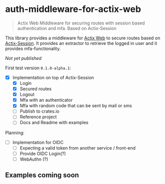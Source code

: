 # auth-middleware-for-actix-web
> Actix Web Middleware for securing routes with session based authentication and mfa. Based on Actix-Session

This library provides a middleware for [Actix Web](https://github.com/actix/actix-web) to secure routes based on [Actix-Session](https://github.com/actix/actix-extras/tree/master/actix-session). It provides an extractor to retrieve the logged in user and it provides mfa-functionality.

*Not yet published*

First test version `0.1.0-alpha.1`:
- [x] Implementation on top of Actix-Session
    - [x] Login
    - [x] Secured routes
    - [x] Logout
    - [x] Mfa with an authenticator
    - [x] Mfa with random code that can be sent by mail or sms
    - [ ] Publish to crates.io
    - [ ] Reference project
    - [ ] Docs and Readme with examples

Planning:
- [ ] Implementation for OIDC
    - [ ] Expecting a valid token from another service / front-end
    - [ ] Provide OIDC Login(?)
    - [ ] WebAuthn (?)

## Examples coming soon







